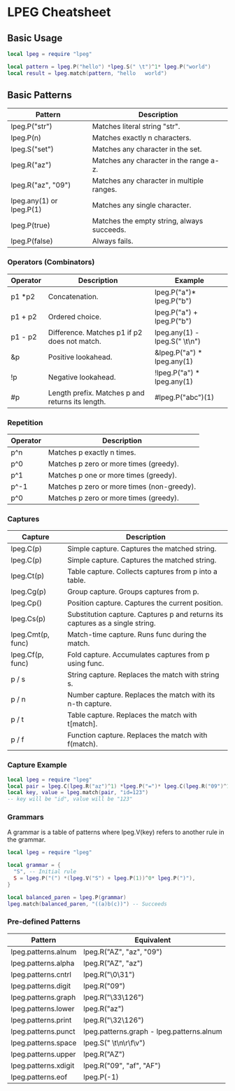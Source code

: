 # LPEG Cheatsheet

## Basic Usage

```lua
local lpeg = require "lpeg"

local pattern = lpeg.P("hello") *lpeg.S(" \t")^1* lpeg.P("world")
local result = lpeg.match(pattern, "hello   world")
```

## Basic Patterns

| Pattern | Description |
| ----------- | ----------- |
| lpeg.P("str") | Matches literal string "str". |
| lpeg.P(n) | Matches exactly n characters. |
| lpeg.S("set")| Matches any character in the set. |
| lpeg.R("az") | Matches any character in the range a-z. |
| lpeg.R("az", "09")|Matches any character in multiple ranges. |
| lpeg.any(1) or lpeg.P(1) | Matches any single character. |
|lpeg.P(true)|Matches the empty string, always succeeds. |
|lpeg.P(false)|Always fails.|

### Operators (Combinators)

| Operator | Description | Example |
| ----------- | ----------- |  ----------- |
| p1 *p2 | Concatenation. | lpeg.P("a")* lpeg.P("b") |
| p1 + p2 | Ordered choice. | lpeg.P("a") + lpeg.P("b") |
| p1 - p2 | Difference. Matches p1 if p2 does not match. | lpeg.any(1) - lpeg.S(" \t\n")|
| &p|Positive lookahead. |&lpeg.P("a") * lpeg.any(1) |
| !p | Negative lookahead. | !lpeg.P("a") * lpeg.any(1) |
| #p | Length prefix. Matches p and returns its length. | #lpeg.P("abc")(1) |

### Repetition

| Operator | Description |
| ----------- | ----------- |
| p^n| Matches p exactly n times. |
| p^0| Matches p zero or more times (greedy). |
| p^1| Matches p one or more times (greedy). |
| p^-1| Matches p zero or more times (non-greedy). |
| p^0| Matches p zero or more times (greedy). |

### Captures

| Capture | Description |
| ----------- | ----------- |
| lpeg.C(p) | Simple capture. Captures the matched string. |
| lpeg.C(p) | Simple capture. Captures the matched string. |
| lpeg.Ct(p) | Table capture. Collects captures from p into a table. |
| lpeg.Cg(p) | Group capture. Groups captures from p. |
| lpeg.Cp() | Position capture. Captures the current position. |
| lpeg.Cs(p) | Substitution capture. Captures p and returns its captures as a single string. |
| lpeg.Cmt(p, func) | Match-time capture. Runs func during the match. |
| lpeg.Cf(p, func) | Fold capture. Accumulates captures from p using func. |
| p / s | String capture. Replaces the match with string s. |
| p / n | Number capture. Replaces the match with its n-th capture. |
| p / t| Table capture. Replaces the match with t[match]. |
| p / f| Function capture. Replaces the match with f(match).|

### Capture Example

```lua
local lpeg = require "lpeg"
local pair = lpeg.C(lpeg.R("az")^1) *lpeg.P("=")* lpeg.C(lpeg.R("09")^1)
local key, value = lpeg.match(pair, "id=123")
-- key will be "id", value will be "123"
```

### Grammars

A grammar is a table of patterns where lpeg.V(key) refers to another rule in the grammar.

```lua
local lpeg = require "lpeg"

local grammar = {
  "S", -- Initial rule
  S = lpeg.P("(") *(lpeg.V("S") + lpeg.P(1))^0* lpeg.P(")"),
}

local balanced_paren = lpeg.P(grammar)
lpeg.match(balanced_paren, "((a)b(c))") -- Succeeds
```

### Pre-defined Patterns

| Pattern | Equivalent |
| ----------- | ----------- |
|lpeg.patterns.alnum | lpeg.R("AZ", "az", "09")|
|lpeg.patterns.alpha | lpeg.R("AZ", "az") |
|lpeg.patterns.cntrl | lpeg.R("\0\31") |
| lpeg.patterns.digit | lpeg.R("09") |
| lpeg.patterns.graph | lpeg.R("\33\126") |
| lpeg.patterns.lower | lpeg.R("az") |
| lpeg.patterns.print |  lpeg.R("\32\126") |
| lpeg.patterns.punct|lpeg.patterns.graph - lpeg.patterns.alnum |
|lpeg.patterns.space|lpeg.S(" \t\n\r\f\v")|
|lpeg.patterns.upper|lpeg.R("AZ")|
|lpeg.patterns.xdigit|lpeg.R("09", "af", "AF")|
|lpeg.patterns.eof|lpeg.P(-1)|

```lua

